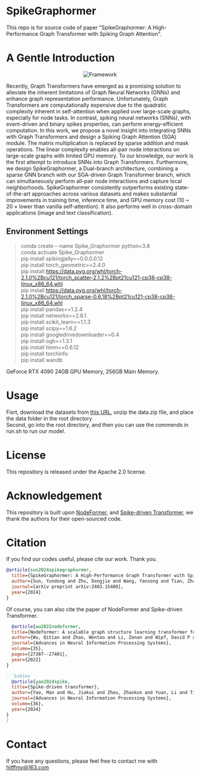 # SpikeGraphormer
This repo is for source code of paper "SpikeGraphormer: A High-Performance Graph Transformer with Spiking Graph Attention". 

# A Gentle Introduction
<div align="center">
  <img src="https://github.com/PHD-lanyu/SpikeGraphormer/blob/main/framework.png" alt="Framework">
</div>

Recently, Graph Transformers have emerged as a promising solution to alleviate the inherent limitations of Graph Neural Networks (GNNs) and enhance graph representation performance. Unfortunately, Graph Transformers are computationally expensive due to the quadratic complexity inherent in self-attention when applied over large-scale graphs, especially for node tasks. In contrast, spiking neural networks (SNNs), with event-driven and binary spikes properties, can perform energy-efficient computation. In this work, we propose a novel insight into integrating SNNs with Graph Transformers and design a Spiking Graph Attention (SGA) module. The matrix multiplication is replaced by sparse addition and mask operations. The linear complexity enables all-pair node interactions on large-scale graphs with limited GPU memory. To our knowledge, our work is the first attempt to introduce SNNs into Graph Transformers. Furthermore, we design SpikeGraphormer, a Dual-branch architecture, combining a sparse GNN branch with our SGA-driven Graph Transformer branch, which can simultaneously perform all-pair node interactions and capture local neighborhoods. SpikeGraphormer consistently outperforms existing state-of-the-art approaches across various datasets and makes substantial improvements in training time, inference time, and GPU memory cost (10 ~ 20 × lower than vanilla self-attention). It also performs well in cross-domain applications (image and text classification).
## Environment Settings
> conda create --name Spike_Graphormer python=3.8 \
conda activate Spike_Graphormer \
pip install spikingjelly==0.0.0.0.12 \
pip install torch_geometric==2.4.0 \
pip install https://data.pyg.org/whl/torch-2.1.0%2Bcu121/torch_scatter-2.1.2%2Bpt21cu121-cp38-cp38-linux_x86_64.whl \
pip install https://data.pyg.org/whl/torch-2.1.0%2Bcu121/torch_sparse-0.6.18%2Bpt21cu121-cp38-cp38-linux_x86_64.whl \
pip install pandas==1.2.4 \
pip install networkx==2.6.1 \
pip install scikit_learn==1.1.3 \
pip install scipy==1.6.2 \
pip install googledrivedownloader==0.4 \
pip install ogb==1.3.1 \
pip install timm==0.6.12 \
pip install torchinfo \
pip install wandb 

GeForce RTX 4090  24GB GPU Memory, 256GB Main Memory.
# Usage
Fisrt, download the datasets from [this URL](https://pan.baidu.com/s/1t-EOvsRiWil3CaZGk82MpA?pwd=26uy), unzip the data.zip file, and place the data folder in the root directory \
Second, go into the root directory, and then you can use the commends in run.sh to run our model. 


# License
This repository is released under the Apache 2.0 license.

# Acknowledgement
This repository is built upon [NodeFormer](https://github.com/qitianwu/NodeFormer), and [Spike-driven Transformer](https://github.com/BICLab/Spike-Driven-Transformer), we thank the authors for their open-sourced code.


# Citation
If you find our codes useful, please cite our work. Thank you.
```bibtex
@article{sun2024spikegraphormer,
  title={SpikeGraphormer: A High-Performance Graph Transformer with Spiking Graph Attention},
  author={Sun, Yundong and Zhu, Dongjie and Wang, Yansong and Tian, Zhaoshuo and Cao, Ning and O'Hared, Gregory},
  journal={arXiv preprint arXiv:2403.15480},
  year={2024}
}
```
Of course, you can also cite the paper of NodeFormer and Spike-driven Transformer.

```bibtex
  @article{wu2022nodeformer,
  title={Nodeformer: A scalable graph structure learning transformer for node classification},
  author={Wu, Qitian and Zhao, Wentao and Li, Zenan and Wipf, David P and Yan, Junchi},
  journal={Advances in Neural Information Processing Systems},
  volume={35},
  pages={27387--27401},
  year={2022}
}

```bibtex
  @article{yao2024spike,
  title={Spike-driven transformer},
  author={Yao, Man and Hu, Jiakui and Zhou, Zhaokun and Yuan, Li and Tian, Yonghong and Xu, Bo and Li, Guoqi},
  journal={Advances in Neural Information Processing Systems},
  volume={36},
  year={2024}
}
}
```

# Contact
If you have any questions, please feel free to contact me with hitffmy@163.com
